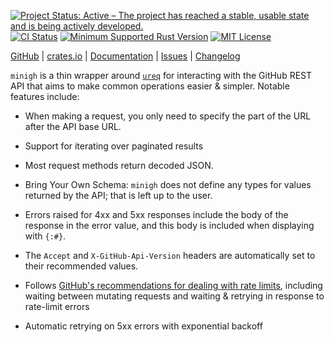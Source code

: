 [![Project Status: Active – The project has reached a stable, usable state and is being actively developed.](https://www.repostatus.org/badges/latest/active.svg)](https://www.repostatus.org/#active)
[![CI Status](https://github.com/jwodder/minigh/actions/workflows/test.yml/badge.svg)](https://github.com/jwodder/minigh/actions/workflows/test.yml)
[![Minimum Supported Rust Version](https://img.shields.io/badge/MSRV-1.88-orange)](https://www.rust-lang.org)
[![MIT License](https://img.shields.io/github/license/jwodder/minigh.svg)](https://opensource.org/licenses/MIT)

[GitHub](https://github.com/jwodder/minigh) | [crates.io](https://crates.io/crates/minigh) | [Documentation](https://docs.rs/minigh) | [Issues](https://github.com/jwodder/minigh/issues) | [Changelog](https://github.com/jwodder/minigh/blob/main/CHANGELOG.md)

`minigh` is a thin wrapper around [`ureq`](https://crates.io/crates/ureq) for
interacting with the GitHub REST API that aims to make common operations easier
& simpler.  Notable features include:

- When making a request, you only need to specify the part of the URL after the
  API base URL.

- Support for iterating over paginated results

- Most request methods return decoded JSON.

- Bring Your Own Schema: `minigh` does not define any types for values returned
  by the API; that is left up to the user.

- Errors raised for 4xx and 5xx responses include the body of the response in
  the error value, and this body is included when displaying with `{:#}`.

- The `Accept` and `X-GitHub-Api-Version` headers are automatically set to
  their recommended values.

- Follows [GitHub's recommendations for dealing with rate limits][ratelimit],
  including waiting between mutating requests and waiting & retrying in
  response to rate-limit errors

- Automatic retrying on 5xx errors with exponential backoff

[ratelimit]: https://docs.github.com/en/rest/guides/best-practices-for-using-the-rest-api?apiVersion=2022-11-28#dealing-with-rate-limits

